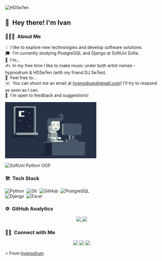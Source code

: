 
![HDSe7en](https://i.ibb.co/5F2V0Pz/hd7.png)

## 👋 &nbsp;Hey there! I'm Ivan

### 👨🏻‍💻 &nbsp;About Me

💡 &nbsp;I like to explore new technologies and develop software solutions.\
🎓 &nbsp;I'm currently studying PostgreSQL and Django at SoftUni Sofia.\
🌱 &nbsp;I'm...\
✍️ &nbsp;In my free time I like to make music under both artist names - hypnodrum & HDSe7en (with my friend DJ Se7en).\
💬 &nbsp;Feel free to...\
✉️ &nbsp;You can shoot me an email at hypnodrum@gmail.com! I'll try to respond as soon as I can.\
📄 &nbsp;I'm open to feedback and suggestions!

<img alt="Night Coding" src="https://raw.githubusercontent.com/AVS1508/AVS1508/master/assets/Night-Coding.gif" align="center"/>

<img alt="SoftUni Python OOP"
src="https://i.ibb.co/KF9MFSR/FB-IMG-1694546577502.jpg" align="center"/>

### 🛠 &nbsp;Tech Stack

![Python](https://img.shields.io/badge/-Python-333333?style=flat&logo=python)&nbsp;
![Git](https://img.shields.io/badge/-Git-333333?style=flat&logo=git)&nbsp;
![GitHub](https://img.shields.io/badge/-GitHub-333333?style=flat&logo=github)&nbsp;
![PostgreSQL](https://img.shields.io/badge/-PostgreSQL-333333?style=flat&logo=postgresql)\
![Django](https://img.shields.io/badge/-Django-333333?style=flat&logo=django)&nbsp;
![Excel](https://img.shields.io/badge/Microsoft_Excel-333333?style=flat&logo=microsoft-excel)&nbsp;

### ⚙️ &nbsp;GitHub Analytics

<p align="center">
<a href="https://github.com/hypnodrum">
  <img height="180em" src="https://github-readme-stats-eight-theta.vercel.app/api?username=hypnodrum&show_icons=true&theme=vue-dark&include_all_commits=true&count_private=true" />
  <img height="180em" src="https://github-readme-stats-eight-theta.vercel.app/api/top-langs/?username=hypnodrum&layout=compact&exclude_lang=java+r&theme=vue-dark" />
</a>
</p>

### 🤝🏻 &nbsp;Connect with Me

<p align="center">
<a href="mailto:hypnodrum@gmail.com"><img src="https://img.shields.io/badge/-hypnodrum@gmail.com-D14836?style=flat-square&logo=Gmail&logoColor=white"/></a>
<a href="https://instagram.com/hypnodrum"><img src="https://img.shields.io/badge/-@hypnodrum-E4405F?style=flat-square&logo=Instagram&logoColor=white"/></a>
<a href="https://facebook.com/hypnodrum"><img src="https://img.shields.io/badge/-@hypnodrum-1877F2?style=flat-square&logo=Facebook&logoColor=white"/></a>
</p>

⭐️ From [hypnodrum](https://github.com/hypnodrum)

